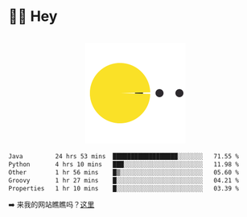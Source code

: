 
# 👋🏻 Hey
<div align="center">
	<br>
	<img src="https://raw.githubusercontent.com/Aniket965/Aniket965/master/pacman.svg?sanitize=true" width="200" height="200">
	<br>
</div>

<!--START_SECTION:waka-->
```text
Java         24 hrs 53 mins  ██████████████████░░░░░░░   71.55 % 
Python       4 hrs 10 mins   ███░░░░░░░░░░░░░░░░░░░░░░   11.98 % 
Other        1 hr 56 mins    █▒░░░░░░░░░░░░░░░░░░░░░░░   05.60 % 
Groovy       1 hr 27 mins    █░░░░░░░░░░░░░░░░░░░░░░░░   04.21 % 
Properties   1 hr 10 mins    █░░░░░░░░░░░░░░░░░░░░░░░░   03.39 % 
```
<!--END_SECTION:waka-->

 ➡️  来我的网站瞧瞧吗？[这里](https://www.shaolongfei.com)
